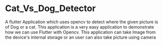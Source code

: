 # Cat_Vs_Dog_Detector
 A flutter Application which uses opencv to detect where the given picture is of Dog or a cat.
 This application is a very easy application to demonstrate how we can use Flutter with Opencv.
 This application can take Image from the device's internal storage or an user can also take picture using camera
 
